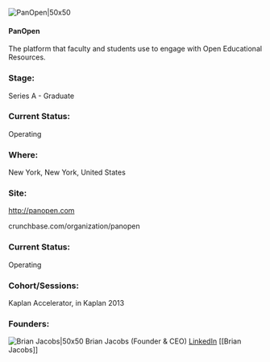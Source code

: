

![PanOpen|50x50](https://apimg.techstars.com/connect/images/image_files/59c55be39c66a94030000013/original/l8RzDqbW_400x400.png)

#### PanOpen
The platform that faculty and students use to engage with Open Educational Resources.

### Stage: 
Series A - Graduate 

### Current Status: 
Operating

### Where:
New York, New York, United States

### Site:
http://panopen.com



crunchbase.com/organization/panopen

### Current Status: 
Operating

### Cohort/Sessions: 
Kaplan Accelerator, in Kaplan 2013

### Founders: 

![Brian Jacobs|50x50](http://s3.amazonaws.com/ts-accel-connect-uploads/images/image_files/565e60648083206ada000001/original/Brian_Jacobs-9613.jpg) Brian Jacobs (Founder & CEO) [LinkedIn](https://linkedin.com/in/brianwjacobs) [[Brian Jacobs]]


